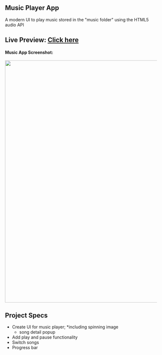 ## Music Player App

A modern UI to play music stored in the "music folder" using the HTML5 audio API

## Live Preview: [Click here](https://nicolegeorge.github.io/netflix-landing-page/)

#### Music App Screenshot: </br>
<a href="#" rel="nofollow"><img height="800" src="" style="max-width:100%;" target="_blank"></a>

## Project Specs
- Create UI for music player; 
    *including spinning image
    * song detail popup
- Add play and pause functionality
- Switch songs
- Progress bar

